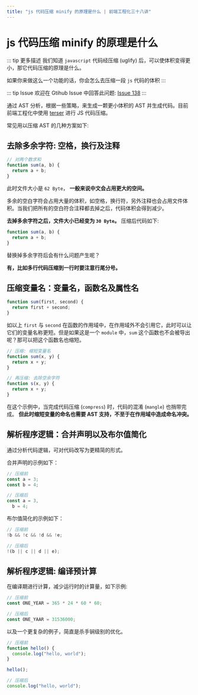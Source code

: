 ```yaml
---
title: "js 代码压缩 minify 的原理是什么 | 前端工程化三十八讲"
---
```


# js 代码压缩 minify 的原理是什么

::: tip 更多描述
我们知道 `javascript` 代码经压缩 (uglify) 后，可以使体积变得更小，那它代码压缩的原理是什么。

如果你来做这么一个功能的话，你会怎么去压缩一段 `js` 代码的体积
:::

::: tip Issue
欢迎在 Gtihub Issue 中回答此问题: [Issue 138](https://github.com/shfshanyue/Daily-Question/issues/138)
:::

通过 AST 分析，根据一些策略，来生成一颗更小体积的 AST 并生成代码。目前前端工程化中使用 [terser](https://terser.org/docs/api-reference#compress-options) 进行 JS 代码压缩。

常见用以压缩 AST 的几种方案如下:

## 去除多余字符: 空格，换行及注释

```javascript
// 对两个数求和
function sum(a, b) {
  return a + b;
}
```

此时文件大小是 `62 Byte`， **一般来说中文会占用更大的空间。**

多余的空白字符会占用大量的体积，如空格，换行符，另外注释也会占用文件体积。当我们把所有的空白符合注释都去掉之后，代码体积会得到减少。

**去掉多余字符之后，文件大小已经变为 `30 Byte`。** 压缩后代码如下:

```javascript
function sum(a, b) {
  return a + b;
}
```

替换掉多余字符后会有什么问题产生呢？

**有，比如多行代码压缩到一行时要注意行尾分号。**

## 压缩变量名：变量名，函数名及属性名

```javascript
function sum(first, second) {
  return first + second;
}
```

如以上 `first` 与 `second` 在函数的作用域中，在作用域外不会引用它，此时可以让它们的变量名称更短。但是如果这是一个 `module` 中，`sum` 这个函数也不会被导出呢？那可以把这个函数名也缩短。

```javascript
// 压缩: 缩短变量名
function sum(x, y) {
  return x + y;
}

// 再压缩: 去除空余字符
function s(x, y) {
  return x + y;
}
```

在这个示例中，当完成代码压缩 (`compress`) 时，代码的混淆 (`mangle`) 也捎带完成。 **但此时缩短变量的命名也需要 AST 支持，不至于在作用域中造成命名冲突。**

## 解析程序逻辑：合并声明以及布尔值简化

通过分析代码逻辑，可对代码改写为更精简的形式。

合并声明的示例如下：

```javascript
// 压缩前
const a = 3;
const b = 4;

// 压缩后
const a = 3,
  b = 4;
```

布尔值简化的示例如下：

```javascript
// 压缩前
!b && !c && !d && !e;

// 压缩后
!(b || c || d || e);
```

## 解析程序逻辑: 编译预计算

在编译期进行计算，减少运行时的计算量，如下示例:

```javascript
// 压缩前
const ONE_YEAR = 365 * 24 * 60 * 60;

// 压缩后
const ONE_YAAR = 31536000;
```

以及一个更复杂的例子，简直是杀手锏级别的优化。

```javascript
// 压缩前
function hello() {
  console.log("hello, world");
}

hello();

// 压缩后
console.log("hello, world");
```
